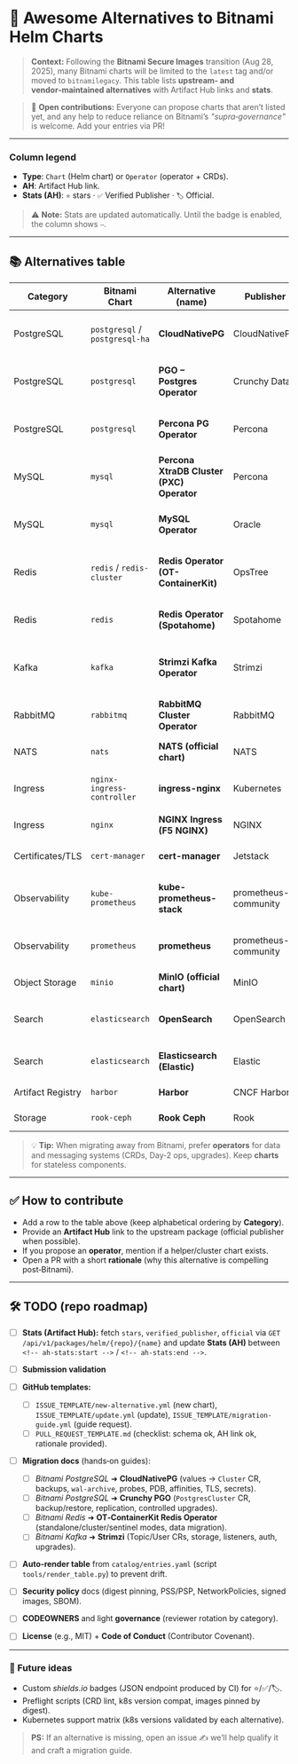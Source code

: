 # 🧭 Awesome Alternatives to Bitnami Helm Charts

> **Context:** Following the **Bitnami Secure Images** transition (Aug 28, 2025), many Bitnami charts will be limited to the `latest` tag and/or moved to `bitnamilegacy`. This table lists **upstream- and vendor‑maintained alternatives** with Artifact Hub links and **stats**.

> 🙌 **Open contributions:** Everyone can propose charts that aren’t listed yet, and any help to reduce reliance on Bitnami’s *"supra‑governance"* is welcome. Add your entries via PR!

---

### Column legend

* **Type**: `Chart` (Helm chart) or `Operator` (operator + CRDs).
* **AH**: Artifact Hub link.
* **Stats (AH)**: `⭐` stars · `✅` Verified Publisher · `🏷️` Official.

> ⚠️ **Note:** Stats are updated automatically. Until the badge is enabled, the column shows `—`.

---

## 📚 Alternatives table

<!-- ah-stats:start -->

| Category          | Bitnami Chart                  | Alternative (name)                        | Publisher            | Type     | AH                                                                                                                                                                         | Stats (AH) | Notes                                                          |
| ----------------- | ------------------------------ | ----------------------------------------- | -------------------- | -------- | -------------------------------------------------------------------------------------------------------------------------------------------------------------------------- | ---------- | -------------------------------------------------------------- |
| PostgreSQL        | `postgresql` / `postgresql-ha` | **CloudNativePG**                         | CloudNativePG        | Operator | [https://artifacthub.io/packages/helm/cloudnative-pg/cloudnative-pg](https://artifacthub.io/packages/helm/cloudnative-pg/cloudnative-pg)                                   | —          | CNPG operator recommended for prod; `cluster` chart available. |
| PostgreSQL        | `postgresql`                   | **PGO – Postgres Operator**               | Crunchy Data         | Operator | [https://artifacthub.io/packages/olm/community-operators/postgresql](https://artifacthub.io/packages/olm/community-operators/postgresql)                                   | —          | Crunchy’s PGO operator.                                        |
| PostgreSQL        | `postgresql`                   | **Percona PG Operator**                   | Percona              | Operator | [https://artifacthub.io/packages/olm/community-operators/percona-postgresql-operator](https://artifacthub.io/packages/olm/community-operators/percona-postgresql-operator) | —          | Percona flavor (operator + CRDs).                              |
| MySQL             | `mysql`                        | **Percona XtraDB Cluster (PXC) Operator** | Percona              | Operator | [https://artifacthub.io/packages/helm/percona/pxc-operator](https://artifacthub.io/packages/helm/percona/pxc-operator)                                                     | —          | MySQL HA via Galera.                                           |
| MySQL             | `mysql`                        | **MySQL Operator**                        | Oracle               | Operator | [https://artifacthub.io/packages/helm/mysql-operator/mysql-operator](https://artifacthub.io/packages/helm/mysql-operator/mysql-operator)                                   | —          | Oracle MySQL InnoDB Cluster operator.                          |
| Redis             | `redis` / `redis-cluster`      | **Redis Operator (OT-ContainerKit)**      | OpsTree              | Operator | [https://artifacthub.io/packages/helm/ot-container-kit/redis-operator](https://artifacthub.io/packages/helm/ot-container-kit/redis-operator)                               | —          | Operator + `redis` / `redis-cluster` charts.                   |
| Redis             | `redis`                        | **Redis Operator (Spotahome)**            | Spotahome            | Operator | [https://artifacthub.io/packages/helm/redis-operator/redis-operator](https://artifacthub.io/packages/helm/redis-operator/redis-operator)                                   | —          | Popular historical alternative.                                |
| Kafka             | `kafka`                        | **Strimzi Kafka Operator**                | Strimzi              | Operator | [https://artifacthub.io/packages/helm/strimzi/strimzi-kafka-operator](https://artifacthub.io/packages/helm/strimzi/strimzi-kafka-operator)                                 | —          | CNCF ecosystem project.                                        |
| RabbitMQ          | `rabbitmq`                     | **RabbitMQ Cluster Operator**             | RabbitMQ             | Operator | [https://artifacthub.io/packages/olm/community-operators/rabbitmq-cluster-operator](https://artifacthub.io/packages/olm/community-operators/rabbitmq-cluster-operator)     | —          | Official operator (Broadcom/RabbitMQ).                         |
| NATS              | `nats`                         | **NATS (official chart)**                 | NATS                 | Chart    | [https://artifacthub.io/packages/helm/nats/nats](https://artifacthub.io/packages/helm/nats/nats)                                                                           | —          | JetStream/Controller available.                                |
| Ingress           | `nginx-ingress-controller`     | **ingress-nginx**                         | Kubernetes           | Chart    | [https://artifacthub.io/packages/helm/ingress-nginx/ingress-nginx](https://artifacthub.io/packages/helm/ingress-nginx/ingress-nginx)                                       | —          | Official Kubernetes ingress‑nginx chart.                       |
| Ingress           | `nginx`                        | **NGINX Ingress (F5 NGINX)**              | NGINX                | Chart    | [https://artifacthub.io/packages/helm/nginx/nginx-ingress](https://artifacthub.io/packages/helm/nginx/nginx-ingress)                                                       | —          | Vendor variant (commercial options).                           |
| Certificates/TLS  | `cert-manager`                 | **cert-manager**                          | Jetstack             | Chart    | [https://artifacthub.io/packages/helm/cert-manager/cert-manager](https://artifacthub.io/packages/helm/cert-manager/cert-manager)                                           | —          | Certificates (ACME, Vault, Venafi…).                           |
| Observability     | `kube-prometheus`              | **kube-prometheus-stack**                 | prometheus-community | Chart    | [https://artifacthub.io/packages/helm/prometheus-community/kube-prometheus-stack](https://artifacthub.io/packages/helm/prometheus-community/kube-prometheus-stack)         | —          | Prometheus Operator + Grafana.                                 |
| Observability     | `prometheus`                   | **prometheus**                            | prometheus-community | Chart    | [https://artifacthub.io/packages/helm/prometheus-community/prometheus](https://artifacthub.io/packages/helm/prometheus-community/prometheus)                               | —          | Standalone Prometheus.                                         |
| Object Storage    | `minio`                        | **MinIO (official chart)**                | MinIO                | Chart    | [https://artifacthub.io/packages/helm/minio/minio](https://artifacthub.io/packages/helm/minio/minio)                                                                       | —          | S3 on‑prem; operator available.                                |
| Search            | `elasticsearch`                | **OpenSearch**                            | OpenSearch           | Chart    | [https://artifacthub.io/packages/helm/opensearch-project-helm-charts/opensearch](https://artifacthub.io/packages/helm/opensearch-project-helm-charts/opensearch)           | —          | OSS alternative to Elasticsearch.                              |
| Search            | `elasticsearch`                | **Elasticsearch (Elastic)**               | Elastic              | Chart    | [https://artifacthub.io/packages/helm/elastic/elasticsearch](https://artifacthub.io/packages/helm/elastic/elasticsearch)                                                   | —          | Community‑maintained charts; Elastic recommends ECK.           |
| Artifact Registry | `harbor`                       | **Harbor**                                | CNCF Harbor          | Chart    | [https://artifacthub.io/packages/helm/harbor/harbor](https://artifacthub.io/packages/helm/harbor/harbor)                                                                   | —          | Registry + chart repo (OCI/ChartMuseum).                       |
| Storage           | `rook-ceph`                    | **Rook Ceph**                             | Rook                 | Chart    | [https://artifacthub.io/packages/helm/rook/rook-ceph](https://artifacthub.io/packages/helm/rook/rook-ceph)                                                                 | —          | Ceph storage operator (CNCF).                                  |

<!-- ah-stats:end -->

> 💡 **Tip:** When migrating away from Bitnami, prefer **operators** for data and messaging systems (CRDs, Day‑2 ops, upgrades). Keep **charts** for stateless components.

---

## ✅ How to contribute

* Add a row to the table above (keep alphabetical ordering by **Category**).
* Provide an **Artifact Hub** link to the upstream package (official publisher when possible).
* If you propose an **operator**, mention if a helper/cluster chart exists.
* Open a PR with a short **rationale** (why this alternative is compelling post‑Bitnami).

---

## 🛠️ TODO (repo roadmap)

* [ ] **Stats (Artifact Hub):** fetch `stars`, `verified_publisher`, `official` via `GET /api/v1/packages/helm/{repo}/{name}` and update **Stats (AH)** between `<!-- ah-stats:start -->` / `<!-- ah-stats:end -->`.
* [ ] **Submission validation**
* [ ] **GitHub templates:**

  * [ ] `ISSUE_TEMPLATE/new-alternative.yml` (new chart), `ISSUE_TEMPLATE/update.yml` (update), `ISSUE_TEMPLATE/migration-guide.yml` (guide request).
  * [ ] `PULL_REQUEST_TEMPLATE.md` (checklist: schema ok, AH link ok, rationale provided).
* [ ] **Migration docs** (hands‑on guides):

  * [ ] *Bitnami PostgreSQL* ➜ **CloudNativePG** (values → `Cluster` CR, backups, `wal-archive`, probes, PDB, affinities, TLS, secrets).
  * [ ] *Bitnami PostgreSQL* ➜ **Crunchy PGO** (`PostgresCluster` CR, backup/restore, replication, controlled upgrades).
  * [ ] *Bitnami Redis* ➜ **OT‑ContainerKit Redis Operator** (standalone/cluster/sentinel modes, data migration).
  * [ ] *Bitnami Kafka* ➜ **Strimzi** (Topic/User CRs, storage, listeners, auth, upgrades).
* [ ] **Auto‑render table** from `catalog/entries.yaml` (script `tools/render_table.py`) to prevent drift.
* [ ] **Security policy** docs (digest pinning, PSS/PSP, NetworkPolicies, signed images, SBOM).
* [ ] **CODEOWNERS** and light **governance** (reviewer rotation by category).
* [ ] **License** (e.g., MIT) + **Code of Conduct** (Contributor Covenant).

---

### 💬 Future ideas

* Custom *shields.io* badges (JSON endpoint produced by CI) for ⭐/✅/🏷️.
* Preflight scripts (CRD lint, k8s version compat, images pinned by digest).
* Kubernetes support matrix (k8s versions validated by each alternative).

> **PS:** If an alternative is missing, open an issue ✍️ we’ll help qualify it and craft a migration guide.
